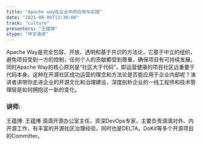 ```yaml
---
title: "Apache way在企业中的应用与实践"
date: "2021-08-06T13:30:00" 
track: "culture"
presenters: "王蕴博"
stype: "中文演讲"
---
```

Apache Way是完全包容、开放、透明和基于共识的方法论，它基于中立的组织，避免项目受到一方的控制，任何个人的贡献都受到尊重，确保项目有可持续发展。同时Apache Way的核心原则是“社区大于代码”，即运营健康的项目社区远重要于代码本身。这种在开源社区成功运营的理念和方法论是否能应用于企业内部呢？演讲者讲带你走进企业的开源文化和治理建设，深度剖析企业的一线工程师和技术管理层是如何拥抱这一新的变化。
 ### 讲师: 
 王蕴博: 王蕴博 滴滴开源办公室主任，资深DevOps专家，主要负责滴滴对外、内开源工作，有丰富的开源社区治理经验，同时也是DELTA，DoKit等多个开源项目的Committer。